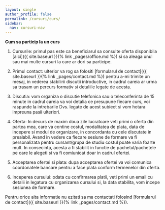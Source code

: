 ```yaml
---
layout: single
author_profile: false
permalink: /cursuri/curs/
sidebar:
  nav: cursuri-nav
---
```


**Cum sa particip la un curs**

1) Cursurile: primul pas este ca beneficiarul sa consulte oferta disponibila [aici]({{ site.baseurl }}{% link _pages/office.md %}) si sa aleaga unul sau mai multe cursuri la care ar dori sa participe. 

2) Primul contact: ulterior va rog sa folositi [formularul de contact]({{ site.baseurl }}{% link _pages/contact.md %}) pentru a-mi trimite un mesaj, in vederea stabilirii discutii introductive, in cadrul careia ar urma sa trasam un percurs formativ si detaliile legate de acesta. 

3) Discutia: vom organiza o discutie telefonica sau o teleconferinta de 15 minute in cadrul careia va voi detalia ce presupune fiecare curs, voi raspunde la intrebarile Dvs. legate de acest subiect si vom hotara impreuna pasii ulteriori.

4) Oferta: In decurs de maxim doua zile lucratoare veti primi o oferta din partea mea, care va contine costul, modalitatea de plata, data de incepere si modul de organizare, in concordanta cu cele discutate in prealabil. Avand in vedere ca fiecare sesiune de formare va fi personalizata pentru cursant/grupa de studiu costul poate varia foarte mult. In consecinta, acesta a fi stabilit in functie de pachetul/pachetele pe care le alegeti si va fi comiunicat doar in cadrul ofertei.

5) Acceptarea ofertei si plata: dupa acceptarea ofertei va voi comunica coordonatele bancare pentru a face plata conform termenelor din oferta.

6) Inceperea cursului: odata cu confirmarea platii, veti primi un email cu detalii in legatura cu organizarea cursului si, la data stabilita, vom incepe sesiunea de formare.

Pentru orice alta informatie nu ezitati sa ma contactati folosind [formularul de contact]({{ site.baseurl }}{% link _pages/contact.md %}).
